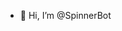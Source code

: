 - 👋 Hi, I’m @SpinnerBot

<!---
SpinnerBot/SpinnerBot is a ✨ special ✨ repository because its `README.md` (this file) appears on your GitHub profile.
You can click the Preview link to take a look at your changes.
--->
